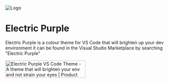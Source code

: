 
![Logo](https://firebasestorage.googleapis.com/v0/b/croftonapp.appspot.com/o/images%2F3F8A3570-C714-40CF-9184-F49518494F92.jpeg?alt=media&token=6a76e4bf-a0a9-47b3-9a4d-ba46997f510f)


# Electric Purple

Electric Purple is a colour theme for VS Code that will brighten up your dev environment it can be found in the Visual Studio Marketplace by searching "Electric Purple"

<a href="https://www.producthunt.com/posts/electric-purple-vs-code-theme?utm_source=badge-featured&utm_medium=badge&utm_souce=badge-electric-purple-vs-code-theme" target="_blank"><img src="https://api.producthunt.com/widgets/embed-image/v1/featured.svg?post_id=324898&theme=dark" alt="Electric Purple VS Code Theme - A theme that will brighten your env and not strain your eyes | Product Hunt" style="width: 250px; height: 54px;" width="250" height="54" /></a>
